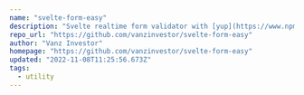 ```yaml
---
name: "svelte-form-easy"
description: "Svelte realtime form validator with [yup](https://www.npmjs.com/package/yup) validation"
repo_url: "https://github.com/vanzinvestor/svelte-form-easy"
author: "Vanz Investor"
homepage: "https://github.com/vanzinvestor/svelte-form-easy"
updated: "2022-11-08T11:25:56.673Z"
tags: 
  - utility
---
```

